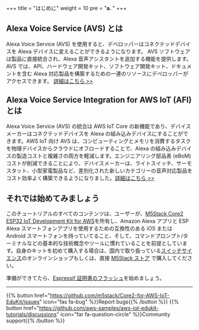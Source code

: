 +++
title = "はじめに"
weight = 10
pre = "<b>a. </b>"
+++

## Alexa Voice Service (AVS) とは
Alexa Voice Service (AVS) を使用すると、デベロッパーはコネクテッドデバイスを Alexa デバイスに変えることができるようになります。 AVS ソフトウェアは製品に直接統合され、Alexa 音声アシスタントを追加する機能を提供します。AVS では、API、ハードウェア開発キット、ソフトウェア開発キット、ドキュメントを含む Alexa 対応製品を構築するための一連のリソースにデベロッパーがアクセスできます。
[詳細はこちら >>](https://developer.amazon.com/en-US/alexa/devices/alexa-built-in)

## Alexa Voice Service Integration for AWS IoT (AFI)とは
Alexa Voice Service (AVS) の統合は AWS IoT Core の新機能であり、デバイスメーカーはコネクテッドデバイスを Alexa の組み込みデバイスにすることができます。AWS IoT 向け AVS は、コンピューティングとメモリを消費するタスクを物理デバイスからクラウドにオフロードすることで、Alexa の組み込みデバイスの製造コストと複雑さの両方を軽減します。エンジニアリング部品表 (eBoM) コストが削減できることにより、デバイスメーカーは、ライトスイッチ、サーモスタット、小型家電製品など、差別化された新しいカテゴリーの音声対応製品をコスト効率よく構築できるようになりました。[詳細はこちら >>](https://docs.aws.amazon.com/iot/latest/developerguide/avs-integration-aws-iot.html)

## それでは始めてみましょう
このチュートリアルのすべてのコンテンツは、ユーザーが、[M5Stack Core2 ESP32 IoT Development Kit for AWS](https://ssci.to/Core2_for_AWS)を所有し、Amazon Alexa アプリと ESP Alexa スマートフォンアプリを使用するための互換性のある iOS または Android スマートフォンを持っていてること、そして、コマンドプロンプト/ターミナルなどの基本的な技術概念やツールに慣れていることを前提としています。自身のキットを初めて購入する場合は、国内で取り扱っている[スイッチサイエンス](https://ssci.to/Core2_for_AWS)のオンラインショップもしくは、直接 [M5Stack ストア](https://m5stack.com/products/m5stack-core2-esp32-iot-development-kit-for-aws-iot-edukit) で購入してください。

準備ができてたら、[Espressif 証明書のフラッシュ](/ja/intro-to-alexa-for-iot/flashing-espressif-certificates.html)を始めましょう。

---
{{% button href="https://github.com/m5stack/Core2-for-AWS-IoT-EduKit/issues" icon="fas fa-bug" %}}Report bugs{{% /button %}} {{% button href="https://github.com/aws-samples/aws-iot-edukit-tutorials/discussions" icon="far fa-question-circle" %}}Community support{{% /button %}}